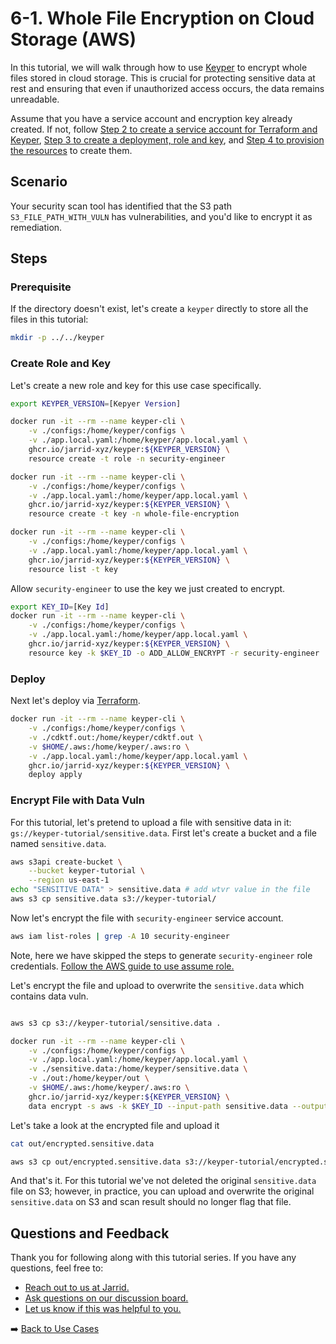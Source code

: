 # 6-1. Whole File Encryption on Cloud Storage (AWS)

In this tutorial, we will walk through how to use [Keyper](https://jarrid.xyz/keyper) to encrypt whole files stored in cloud storage. This is crucial for protecting sensitive data at rest and ensuring that even if unauthorized access occurs, the data remains unreadable.

Assume that you have a service account and encryption key already created. If not, follow [Step 2 to create a service account for Terraform and Keyper](../../2-create-app-configuration-and-credentials/README.md), [Step 3 to create a deployment, role and key](../../3-create-deployment-role-and-key/README.md), and [Step 4 to provision the resources](../../4-deploy-via-terraform/README.md) to create them.

## Scenario

Your security scan tool has identified that the S3 path `S3_FILE_PATH_WITH_VULN` has vulnerabilities, and you'd like to encrypt it as remediation.

## Steps

### Prerequisite

If the directory doesn't exist, let's create a `keyper` directly to store all the files in this tutorial:

```sh {"id":"01J7AF011K9J16TJ09JRF26BMT"}
mkdir -p ../../keyper
```

### Create Role and Key

Let's create a new role and key for this use case specifically.

```sh {"cwd":"../../keyper","id":"01J4NSCMFRNYEHYTFKXW8ZGD0G"}
export KEYPER_VERSION=[Kepyer Version]

docker run -it --rm --name keyper-cli \
    -v ./configs:/home/keyper/configs \
    -v ./app.local.yaml:/home/keyper/app.local.yaml \
    ghcr.io/jarrid-xyz/keyper:${KEYPER_VERSION} \
    resource create -t role -n security-engineer

docker run -it --rm --name keyper-cli \
    -v ./configs:/home/keyper/configs \
    -v ./app.local.yaml:/home/keyper/app.local.yaml \
    ghcr.io/jarrid-xyz/keyper:${KEYPER_VERSION} \
    resource create -t key -n whole-file-encryption
```

```sh {"cwd":"../../keyper","id":"01J4NSJ2480MN80K6235P20FM5"}
docker run -it --rm --name keyper-cli \
    -v ./configs:/home/keyper/configs \
    -v ./app.local.yaml:/home/keyper/app.local.yaml \
    ghcr.io/jarrid-xyz/keyper:${KEYPER_VERSION} \
    resource list -t key
```

Allow `security-engineer` to use the key we just created to encrypt.

```sh {"cwd":"../../keyper","id":"01J4NTFEBVQS3D3ZX3R9WE4B9R"}
export KEY_ID=[Key Id]
docker run -it --rm --name keyper-cli \
    -v ./configs:/home/keyper/configs \
    -v ./app.local.yaml:/home/keyper/app.local.yaml \
    ghcr.io/jarrid-xyz/keyper:${KEYPER_VERSION} \
    resource key -k $KEY_ID -o ADD_ALLOW_ENCRYPT -r security-engineer
```

### Deploy

Next let's deploy via [Terraform](https://developer.hashicorp.com/terraform).

```sh {"cwd":"../../keyper","id":"01J4NSKZP9FEZM88WTE49TFZWX"}
docker run -it --rm --name keyper-cli \
    -v ./configs:/home/keyper/configs \
    -v ./cdktf.out:/home/keyper/cdktf.out \
    -v $HOME/.aws:/home/keyper/.aws:ro \
    -v ./app.local.yaml:/home/keyper/app.local.yaml \
    ghcr.io/jarrid-xyz/keyper:${KEYPER_VERSION} \
    deploy apply
```

### Encrypt File with Data Vuln

For this tutorial, let's pretend to upload a file with sensitive data in it: `gs://keyper-tutorial/sensitive.data`. First let's create a bucket and a file named `sensitive.data`.

```sh {"cwd":"../../keyper","id":"01J4NSXK65MVCYC8Q21198CAE0"}
aws s3api create-bucket \
    --bucket keyper-tutorial \
    --region us-east-1
echo "SENSITIVE DATA" > sensitive.data # add wtvr value in the file
aws s3 cp sensitive.data s3://keyper-tutorial/
```

Now let's encrypt the file with `security-engineer` service account.

```sh {"id":"01J4NT720X5PAHG9WC0RMRGBHN"}
aws iam list-roles | grep -A 10 security-engineer
```

Note, here we have skipped the steps to generate `security-engineer` role credentials. [Follow the AWS guide to use assume role.](https://docs.aws.amazon.com/sdkref/latest/guide/feature-assume-role-credentials.html)

Let's encrypt the file and upload to overwrite the `sensitive.data` which contains data vuln.

```sh {"cwd":"../../keyper","id":"01J4NV9PAG3GQDNSE370Q8W5HK"}

aws s3 cp s3://keyper-tutorial/sensitive.data .

docker run -it --rm --name keyper-cli \
    -v ./configs:/home/keyper/configs \
    -v ./app.local.yaml:/home/keyper/app.local.yaml \
    -v ./sensitive.data:/home/keyper/sensitive.data \
    -v ./out:/home/keyper/out \
    -v $HOME/.aws:/home/keyper/.aws:ro \
    ghcr.io/jarrid-xyz/keyper:${KEYPER_VERSION} \
    data encrypt -s aws -k $KEY_ID --input-path sensitive.data --output-path "out/encrypted.sensitive.data"
```

Let's take a look at the encrypted file and upload it

```sh {"cwd":"../../keyper","id":"01J4R5VW41A47EWNF4D5CDJNZJ"}
cat out/encrypted.sensitive.data

aws s3 cp out/encrypted.sensitive.data s3://keyper-tutorial/encrypted.sensitive.data
```

And that's it. For this tutorial we've not deleted the original `sensitive.data` file on S3; however, in practice, you can upload and overwrite the original `sensitive.data` on S3 and scan result should no longer flag that file.

## Questions and Feedback

Thank you for following along with this tutorial series. If you have any questions, feel free to:

- [Reach out to us at Jarrid.](https://jarrid.xyz/#contact)
- [Ask questions on our discussion board.](https://github.com/orgs/jarrid-xyz/discussions)
- [Let us know if this was helpful to you.](https://tally.so/r/wMLEA8)

➡️ [Back to Use Cases](../README.md)
